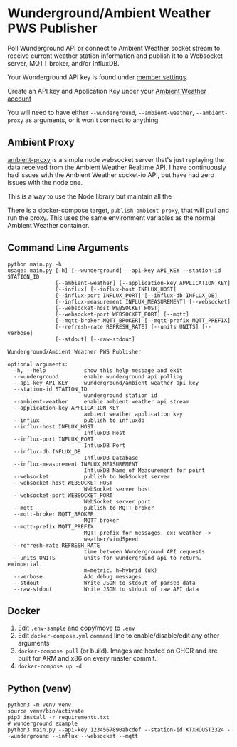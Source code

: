 # Wunderground/Ambient Weather PWS Publisher

Poll Wunderground API or connect to Ambient Weather socket stream to receive current weather station information and publish it to a Websocket server, MQTT broker, and/or InfluxDB.

Your Wunderground API key is found under [member settings](https://www.wunderground.com/member/api-keys).

Create an API key and Application Key under your [Ambient Weather account](https://ambientweather.net/account)

You will need to have either `--wunderground`, `--ambient-weather`, `--ambient-proxy` as arguments, or it won't connect to anything.

## Ambient Proxy

[ambient-proxy](https://github.com/drakeapps/ambient-proxy) is a simple node websocket server that's just replaying the data received from the Ambient Weather Realtime API. I have continuously had issues with the Ambient Weather socket-io API, but have had zero issues with the node one. 

This is a way to use the Node library but maintain all the 

There is a docker-compose target, `publish-ambient-proxy`, that will pull and run the proxy. This uses the same environment variables as the normal Ambient Weather container. 

## Command Line Arguments

```
python main.py -h
usage: main.py [-h] [--wunderground] --api-key API_KEY --station-id STATION_ID
               [--ambient-weather] [--application-key APPLICATION_KEY]
               [--influx] [--influx-host INFLUX_HOST]
               [--influx-port INFLUX_PORT] [--influx-db INFLUX_DB]
               [--influx-measurement INFLUX_MEASUREMENT] [--websocket]
               [--websocket-host WEBSOCKET_HOST]
               [--websocket-port WEBSOCKET_PORT] [--mqtt]
               [--mqtt-broker MQTT_BROKER] [--mqtt-prefix MQTT_PREFIX]
               [--refresh-rate REFRESH_RATE] [--units UNITS] [--verbose]
               [--stdout] [--raw-stdout]

Wunderground/Ambient Weather PWS Publisher

optional arguments:
  -h, --help            show this help message and exit
  --wunderground        enable wunderground api polling
  --api-key API_KEY     wunderground/ambient weather api key
  --station-id STATION_ID
                        wunderground station id
  --ambient-weather     enable ambient weather api stream
  --application-key APPLICATION_KEY
                        ambient weather application key
  --influx              publish to influxdb
  --influx-host INFLUX_HOST
                        InfluxDB Host
  --influx-port INFLUX_PORT
                        InfluxDB Port
  --influx-db INFLUX_DB
                        InfluxDB Database
  --influx-measurement INFLUX_MEASUREMENT
                        InfluxDB Name of Measurement for point
  --websocket           publish to WebSocket server
  --websocket-host WEBSOCKET_HOST
                        WebSocket server host
  --websocket-port WEBSOCKET_PORT
                        WebSocket server port
  --mqtt                publish to MQTT broker
  --mqtt-broker MQTT_BROKER
                        MQTT broker
  --mqtt-prefix MQTT_PREFIX
                        MQTT prefix for messages. ex: weather ->
                        weather/windSpeed
  --refresh-rate REFRESH_RATE
                        time between Wunderground API requests
  --units UNITS         units for wunderground api to return. e=imperial.
                        m=metric. h=hybrid (uk)
  --verbose             Add debug messages
  --stdout              Write JSON to stdout of parsed data
  --raw-stdout          Write JSON to stdout of raw API data
```

## Docker

1. Edit `.env-sample` and copy/move to `.env`
2. Edit `docker-compose.yml` `command` line to enable/disable/edit any other arguments
3. `docker-compose pull` (or build). Images are hosted on GHCR and are built for ARM and x86 on every master commit.
4. `docker-compose up -d`

## Python (venv)

```
python3 -m venv venv
source venv/bin/activate
pip3 install -r requirements.txt
# wunderground example
python3 main.py --api-key 1234567890abcdef --station-id KTXHOUST3324 --wunderground --influx --websocket --mqtt
```
